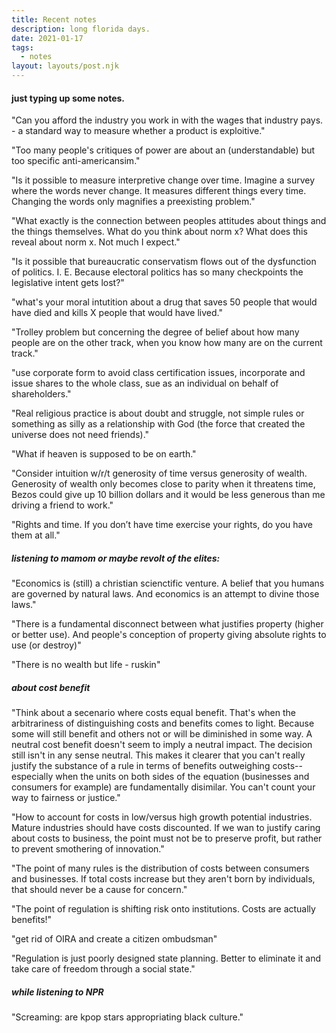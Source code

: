 ```yaml
---
title: Recent notes
description: long florida days.
date: 2021-01-17
tags:
  - notes
layout: layouts/post.njk
---
```


#### just typing up some notes.

"Can you afford the industry you work in with the wages that industry pays. - a standard way to measure whether a product is exploitive."

"Too many people's critiques of power are about an (understandable) but too specific anti-americansim."

"Is it possible to measure interpretive change over time. Imagine a survey where the words never change. It measures different things every time. Changing the words only magnifies a preexisting problem."

"What exactly is the connection between peoples attitudes about things and the things themselves. What do you think about norm x? What does this reveal about norm x. Not much I expect."

"Is it possible that bureaucratic conservatism flows out of the dysfunction of politics. I. E. Because electoral politics has so many checkpoints the legislative intent gets lost?"

"what's your moral intutition about a drug that saves 50 people that would have died and kills X people that would have lived."

"Trolley problem but concerning the degree of belief about how many people are on the other track, when you know how many are on the current track."

"use corporate form to avoid class certification issues, incorporate and issue shares to the whole class, sue as an individual on behalf of shareholders."

"Real religious practice is about doubt and struggle, not simple rules or something as silly as a relationship with God (the force that created the universe does not need friends)."

"What if heaven is supposed to be on earth."

"Consider intuition w/r/t generosity of time versus generosity of wealth. Generosity of wealth only becomes close to parity when it threatens time, Bezos could give up 10 billion dollars and it would be less generous than me driving a friend to work."

"Rights and time. If you don’t have time exercise your rights, do you have them at all."


##### listening to mamom or maybe revolt of the elites:

"Economics is (still) a christian scienctific venture. A belief that you humans are governed by natural laws. And economics is an attempt to divine those laws."

"There is a fundamental disconnect between what justifies property (higher or better use). And people's conception of property giving absolute rights to use (or destroy)"

"There is no wealth but life - ruskin"

##### about cost benefit

"Think about a secenario where costs equal benefit. That's when the arbitrariness of distinguishing costs and benefits comes to light. Because some will still benefit and others not or will be diminished in some way. A neutral cost benefit doesn't seem to imply a neutral impact. The decision still isn't in any sense neutral. This makes it clearer that you can't really justify the substance of a rule in terms of benefits outweighing costs--especially when the units on both sides of the equation (businesses and consumers for example) are fundamentally disimilar. You can't count your way to fairness or justice."

"How to account for costs in low/versus high growth potential industries. Mature industries should have costs discounted. If we wan to justify caring about costs to business, the point must not be to preserve profit, but rather to prevent smothering of innovation."

"The point of many rules is the distribution of costs between consumers and businesses. If total costs increase but they aren't born by individuals, that should never be a cause for concern."

"The point of regulation is shifting risk onto institutions. Costs are actually benefits!"

"get rid of OIRA and create a citizen ombudsman"

"Regulation is just poorly designed state planning. Better to eliminate it and take care of freedom through a social state."

##### while listening to NPR 

"Screaming: are kpop stars appropriating black culture."












